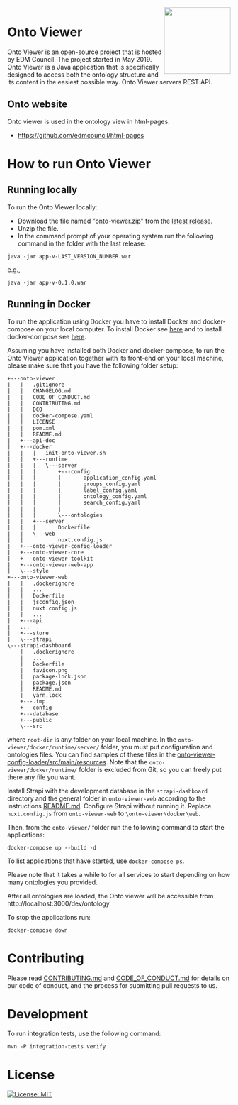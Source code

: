 <img src="https://spec.edmcouncil.org/fibo/htmlpages/develop/latest/img/logo.66a988fe.png" width="150" align="right"/>

# Onto Viewer

Onto Viewer is an open-source project that is hosted by EDM Council. The project started in May 2019. Onto Viewer is a Java application that is specifically designed to access both the ontology structure and its content in the easiest possible way. Onto Viewer servers REST API.

## Onto website
Onto viewer is used in the ontology view in html-pages.

* https://github.com/edmcouncil/html-pages


# How to run Onto Viewer

## Running locally

To run the Onto Viewer locally: 

* Download the file named "onto-viewer.zip" from the [latest release](https://github.com/edmcouncil/onto-viewer/releases). 
* Unzip the file. 
* In the command prompt of your operating system run the following command in the folder with the last release: 

```
java -jar app-v-LAST_VERSION_NUMBER.war
```
e.g.,

```
java -jar app-v-0.1.0.war
```



 ## Running in Docker

To run the application using Docker you have to install Docker and docker-compose on your local computer.  To install Docker see [here](https://docs.docker.com/get-docker/) and to install docker-compose see [here](https://docs.docker.com/compose/install/). 

Assuming you have installed both Docker and docker-compose, to run the Onto Viewer application together with its front-end on your local machine, please make sure that you have the following folder setup:

```
+---onto-viewer
|   |   .gitignore
|   |   CHANGELOG.md
|   |   CODE_OF_CONDUCT.md
|   |   CONTRIBUTING.md
|   |   DCO
|   |   docker-compose.yaml
|   |   LICENSE
|   |   pom.xml
|   |   README.md   
|   +---api-doc
|   +---docker
|   |   |   init-onto-viewer.sh
|   |   +---runtime
|   |   |   \---server  
|   |   |       +---config
|   |   |       |       application_config.yaml
|   |   |       |       groups_config.yaml
|   |   |       |       label_config.yaml
|   |   |       |       ontology_config.yaml
|   |   |       |       search_config.yaml     
|   |   |       |       
|   |   |       \---ontologies
|   |   +---server
|   |   |       Dockerfile      
|   |   \---web
|   |           nuxt.config.js         
|   +---onto-viewer-config-loader
|   +---onto-viewer-core
|   +---onto-viewer-toolkit
|   +---onto-viewer-web-app
|   \---style          
+---onto-viewer-web
|   |   .dockerignore
|   |   ...
|   |   Dockerfile
|   |   jsconfig.json
|   |   nuxt.config.js
|   |   ...
|   +---api
|	...
|   +---store
|   \---strapi
\---strapi-dashboard
    |   .dockerignore
    |	...
    |   Dockerfile
    |   favicon.png
    |   package-lock.json
    |   package.json
    |   README.md
    |   yarn.lock
    +---.tmp    
    +---config
    +---database
    +---public
    \---src
```
where `root-dir` is any folder on your local machine.  In the `onto-viewer/docker/runtime/server/` folder, you must put configuration and ontologies files.  You can find samples of these files in the [onto-viewer-config-loader/src/main/resources](https://github.com/edmcouncil/onto-viewer/tree/update-readme-and-docker-files/onto-viewer-config-loader/src/main/resources).  Note that the `onto-viewer/docker/runtime/` folder is excluded from Git, so you can freely put there any file you want.

Install Strapi with the development database in the `strapi-dashboard` directory and the general folder in `onto-viewer-web` according to the instructions [README.md](https://github.com/edmcouncil/html-pages/blob/develop/general/README.md). Configure Strapi without running it.
Replace `nuxt.config.js` from `onto-viewer-web` to `\onto-viewer\docker\web`.

Then, from the `onto-viewer/` folder run the following command to start the applications:

```
docker-compose up --build -d
```
To list applications that have started, use ```docker-compose ps```.

Please note that it takes a while to for all services to start depending on how many ontologies you provided.

After all ontologies are loaded, the Onto viewer will be accessible from http://localhost:3000/dev/ontology. 

To stop the applications run:

```
docker-compose down
```


# Contributing
Please read [CONTRIBUTING.md](CONTRIBUTING.md) and [CODE_OF_CONDUCT.md](CODE_OF_CONDUCT.md) for details on our code of conduct, and the process for submitting pull requests to us.


# Development

To run integration tests, use the following command:

```shell
mvn -P integration-tests verify
```


# License
[![License: MIT](https://img.shields.io/badge/License-MIT-yellow.svg)](LICENSE)


<!--
 # Release notes

Please read [CHANGELOG.md](CHANGELOG.md) for details.
 -->

